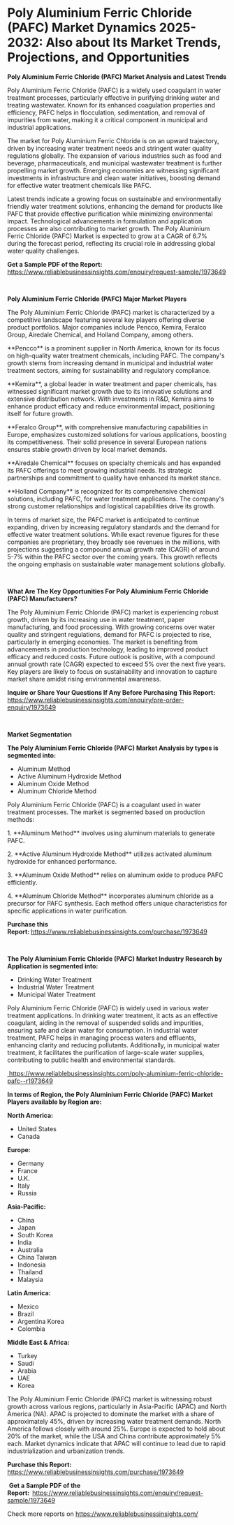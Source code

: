 <p><h1>Poly Aluminium Ferric Chloride (PAFC) Market Dynamics 2025-2032: Also about Its Market Trends, Projections, and Opportunities</h1></p><p><strong>Poly Aluminium Ferric Chloride (PAFC) Market Analysis and Latest Trends</strong></p>
<p><p>Poly Aluminium Ferric Chloride (PAFC) is a widely used coagulant in water treatment processes, particularly effective in purifying drinking water and treating wastewater. Known for its enhanced coagulation properties and efficiency, PAFC helps in flocculation, sedimentation, and removal of impurities from water, making it a critical component in municipal and industrial applications.</p><p>The market for Poly Aluminium Ferric Chloride is on an upward trajectory, driven by increasing water treatment needs and stringent water quality regulations globally. The expansion of various industries such as food and beverage, pharmaceuticals, and municipal wastewater treatment is further propelling market growth. Emerging economies are witnessing significant investments in infrastructure and clean water initiatives, boosting demand for effective water treatment chemicals like PAFC.</p><p>Latest trends indicate a growing focus on sustainable and environmentally friendly water treatment solutions, enhancing the demand for products like PAFC that provide effective purification while minimizing environmental impact. Technological advancements in formulation and application processes are also contributing to market growth. The Poly Aluminium Ferric Chloride (PAFC) Market is expected to grow at a CAGR of 6.7% during the forecast period, reflecting its crucial role in addressing global water quality challenges.</p></p>
<p><strong>Get a Sample PDF of the Report:&nbsp;</strong> <a href="https://www.reliablebusinessinsights.com/enquiry/request-sample/1973649?utm_campaign=3356&utm_medium=2&utm_source=Github&utm_content=ia&utm_term=03042025&utm_id=poly-aluminium-ferric-chloride-pafc">https://www.reliablebusinessinsights.com/enquiry/request-sample/1973649</a></p>
<p>&nbsp;</p>
<p><strong>Poly Aluminium Ferric Chloride (PAFC) Major Market Players</strong></p>
<p><p>The Poly Aluminium Ferric Chloride (PAFC) market is characterized by a competitive landscape featuring several key players offering diverse product portfolios. Major companies include Pencco, Kemira, Feralco Group, Airedale Chemical, and Holland Company, among others. </p><p>**Pencco** is a prominent supplier in North America, known for its focus on high-quality water treatment chemicals, including PAFC. The company's growth stems from increasing demand in municipal and industrial water treatment sectors, aiming for sustainability and regulatory compliance.</p><p>**Kemira**, a global leader in water treatment and paper chemicals, has witnessed significant market growth due to its innovative solutions and extensive distribution network. With investments in R&D, Kemira aims to enhance product efficacy and reduce environmental impact, positioning itself for future growth.</p><p>**Feralco Group**, with comprehensive manufacturing capabilities in Europe, emphasizes customized solutions for various applications, boosting its competitiveness. Their solid presence in several European nations ensures stable growth driven by local market demands.</p><p>**Airedale Chemical** focuses on specialty chemicals and has expanded its PAFC offerings to meet growing industrial needs. Its strategic partnerships and commitment to quality have enhanced its market stance.</p><p>**Holland Company** is recognized for its comprehensive chemical solutions, including PAFC, for water treatment applications. The company's strong customer relationships and logistical capabilities drive its growth.</p><p>In terms of market size, the PAFC market is anticipated to continue expanding, driven by increasing regulatory standards and the demand for effective water treatment solutions. While exact revenue figures for these companies are proprietary, they broadly see revenues in the millions, with projections suggesting a compound annual growth rate (CAGR) of around 5-7% within the PAFC sector over the coming years. This growth reflects the ongoing emphasis on sustainable water management solutions globally.</p></p>
<p>&nbsp;</p>
<p><strong>What Are The Key Opportunities For Poly Aluminium Ferric Chloride (PAFC) Manufacturers?</strong></p>
<p><p>The Poly Aluminium Ferric Chloride (PAFC) market is experiencing robust growth, driven by its increasing use in water treatment, paper manufacturing, and food processing. With growing concerns over water quality and stringent regulations, demand for PAFC is projected to rise, particularly in emerging economies. The market is benefiting from advancements in production technology, leading to improved product efficacy and reduced costs. Future outlook is positive, with a compound annual growth rate (CAGR) expected to exceed 5% over the next five years. Key players are likely to focus on sustainability and innovation to capture market share amidst rising environmental awareness.</p></p>
<p><strong>Inquire or Share Your Questions If Any Before Purchasing This Report:</strong> <a href="https://www.reliablebusinessinsights.com/enquiry/pre-order-enquiry/1973649?utm_campaign=3356&utm_medium=2&utm_source=Github&utm_content=ia&utm_term=03042025&utm_id=poly-aluminium-ferric-chloride-pafc">https://www.reliablebusinessinsights.com/enquiry/pre-order-enquiry/1973649</a></p>
<p>&nbsp;</p>
<p><strong>Market Segmentation</strong></p>
<p><strong>The Poly Aluminium Ferric Chloride (PAFC) Market Analysis by types is segmented into:</strong></p>
<p><ul><li>Aluminum Method</li><li>Active Aluminum Hydroxide Method</li><li>Aluminum Oxide Method</li><li>Aluminum Chloride Method</li></ul></p>
<p><p>Poly Aluminium Ferric Chloride (PAFC) is a coagulant used in water treatment processes. The market is segmented based on production methods: </p><p>1. **Aluminum Method** involves using aluminum materials to generate PAFC. </p><p>2. **Active Aluminum Hydroxide Method** utilizes activated aluminum hydroxide for enhanced performance. </p><p>3. **Aluminum Oxide Method** relies on aluminum oxide to produce PAFC efficiently. </p><p>4. **Aluminum Chloride Method** incorporates aluminum chloride as a precursor for PAFC synthesis. Each method offers unique characteristics for specific applications in water purification.</p></p>
<p><strong>Purchase this Report:&nbsp;</strong><a href="https://www.reliablebusinessinsights.com/purchase/1973649?utm_campaign=3356&utm_medium=2&utm_source=Github&utm_content=ia&utm_term=03042025&utm_id=poly-aluminium-ferric-chloride-pafc">https://www.reliablebusinessinsights.com/purchase/1973649</a></p>
<p>&nbsp;</p>
<p><strong>The Poly Aluminium Ferric Chloride (PAFC) Market Industry Research by Application is segmented into:</strong></p>
<p><ul><li>Drinking Water Treatment</li><li>Industrial Water Treatment</li><li>Municipal Water Treatment</li></ul></p>
<p><p>Poly Aluminium Ferric Chloride (PAFC) is widely used in various water treatment applications. In drinking water treatment, it acts as an effective coagulant, aiding in the removal of suspended solids and impurities, ensuring safe and clean water for consumption. In industrial water treatment, PAFC helps in managing process waters and effluents, enhancing clarity and reducing pollutants. Additionally, in municipal water treatment, it facilitates the purification of large-scale water supplies, contributing to public health and environmental standards.</p></p>
<p><a href="https://www.reliablebusinessinsights.com/poly-aluminium-ferric-chloride-pafc--r1973649?utm_campaign=3356&utm_medium=2&utm_source=Github&utm_content=ia&utm_term=03042025&utm_id=poly-aluminium-ferric-chloride-pafc">&nbsp;https://www.reliablebusinessinsights.com/poly-aluminium-ferric-chloride-pafc--r1973649</a></p>
<p><strong>In terms of Region, the Poly Aluminium Ferric Chloride (PAFC) Market Players available by Region are:</strong></p>
<p>
    <p> <strong> North America: </strong>
        <ul>
            <li>United States</li>
            <li>Canada</li>
        </ul>
        </p> 
    <p> <strong> Europe: </strong>
        <ul>
            <li>Germany</li>
            <li>France</li>
            <li>U.K.</li>
            <li>Italy</li>
            <li>Russia</li>
        </ul>
        </p> 
    <p> <strong> Asia-Pacific: </strong>
        <ul>
            <li>China</li>
            <li>Japan</li>
            <li>South Korea</li>
            <li>India</li>
            <li>Australia</li>
            <li>China Taiwan</li>
            <li>Indonesia</li>
            <li>Thailand</li>
            <li>Malaysia</li>
        </ul>
        </p> 
    <p> <strong> Latin America: </strong>
        <ul>
            <li>Mexico</li>
            <li>Brazil</li>
            <li>Argentina Korea</li>
            <li>Colombia</li>
        </ul>
        </p> 
    <p> <strong> Middle East & Africa: </strong>
        <ul>
            <li>Turkey</li>
            <li>Saudi</li>
            <li>Arabia</li>
            <li>UAE</li>
            <li>Korea</li>
        </ul>
    </p>
    </p>
<p><p>The Poly Aluminium Ferric Chloride (PAFC) market is witnessing robust growth across various regions, particularly in Asia-Pacific (APAC) and North America (NA). APAC is projected to dominate the market with a share of approximately 45%, driven by increasing water treatment demands. North America follows closely with around 25%. Europe is expected to hold about 20% of the market, while the USA and China contribute approximately 5% each. Market dynamics indicate that APAC will continue to lead due to rapid industrialization and urbanization trends.</p></p>
<p><strong>Purchase this Report: </strong><a href="https://www.reliablebusinessinsights.com/purchase/1973649?utm_campaign=3356&utm_medium=2&utm_source=Github&utm_content=ia&utm_term=03042025&utm_id=poly-aluminium-ferric-chloride-pafc">https://www.reliablebusinessinsights.com/purchase/1973649</a></p>
<p>&nbsp;<strong>Get a Sample PDF of the Report:&nbsp;&nbsp;</strong><a href="https://www.reliablebusinessinsights.com/enquiry/request-sample/1973649?utm_campaign=3356&utm_medium=2&utm_source=Github&utm_content=ia&utm_term=03042025&utm_id=poly-aluminium-ferric-chloride-pafc">https://www.reliablebusinessinsights.com/enquiry/request-sample/1973649</a></p>
<p><strong></strong></p>
<p>Check more reports on <a href="https://www.reliablebusinessinsights.com/?utm_campaign=3356&utm_medium=2&utm_source=Github&utm_content=ia&utm_term=03042025&utm_id=poly-aluminium-ferric-chloride-pafc">https://www.reliablebusinessinsights.com/</a></p>